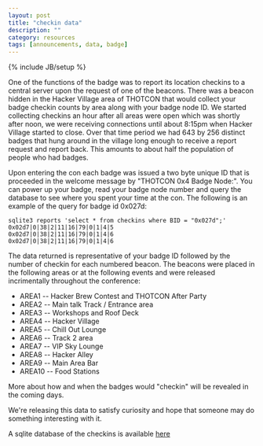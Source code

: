 ```yaml
---
layout: post
title: "checkin data"
description: ""
category: resources
tags: [announcements, data, badge]
---
```

{% include JB/setup %}

One of the functions of the badge was to report its location checkins to a central server upon the request of one of the beacons.  There was a beacon hidden in the Hacker Village area of THOTCON that would collect your badge checkin counts by area along with your badge node ID.   We started collecting checkins an hour after all areas were open which was shortly after noon, we were receiving connections until about 8:15pm when Hacker Village started to close.  Over that time period we had 643 by 256 distinct badges that hung around in the village long enough to receive a report request and report back.  This amounts to about half the population of people who had badges.  

Upon entering the con each badge was issued a two byte unique ID that is proceeded in the welcome message by "THOTCON 0x4 Badge Node:".  You can power up your badge, read your badge node number and query the database to see where you spent your time at the con.  The following is an example of the query for badge id 0x027d: 

	sqlite3 reports 'select * from checkins where BID = "0x027d";' 
	0x02d7|0|38|2|11|16|79|0|1|4|5
	0x02d7|0|38|2|11|16|79|0|1|4|6
	0x02d7|0|38|2|11|16|79|0|1|4|6

The data returned is representative of your badge ID followed by the number of checkin for each numbered beacon.  The beacons were placed in the following areas or at the following events and were released incrimentally throughout the conference:

* AREA1 -- Hacker Brew Contest and THOTCON After Party
* AREA2 -- Main talk Track / Entrance area
* AREA3 -- Workshops and Roof Deck
* AREA4 -- Hacker Village
* AREA5 -- Chill Out Lounge
* AREA6 -- Track 2 area
* AREA7 -- VIP Sky Lounge
* AREA8 -- Hacker Alley
* AREA9 -- Main Area Bar
* AREA10 -- Food Stations 

More about how and when the badges would "checkin" will be revealed in the coming days.

We're releasing this data to satisfy curiosity and hope that someone may do something interesting with it.
  
A sqlite database of the checkins is available [here](http://badge.workshop88.com/reports)

